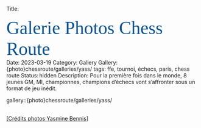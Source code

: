 Title: <div><span style="color:rgb(11,83,148)"><font size="12"><span style="font-family:&quot;Brush Script MT&quot;">Galerie Photos Chess Route</font></span></div>
Date: 2023-03-19
Category: Gallery
Gallery: {photo}chessroute/galleries/yass/
tags: ffe, tournoi, échecs, paris, chess route
Status: hidden
Description: Pour la première fois dans le monde, 8 jeunes GM, MI, championnes, champions d’échecs vont s’affronter sous un format de jeu inédit.

gallery::{photo}chessroute/galleries/yass/

<br><a href="https://yasminebennis.fr/" target="_blank">[Crédits photos Yasmine Bennis]</a>
